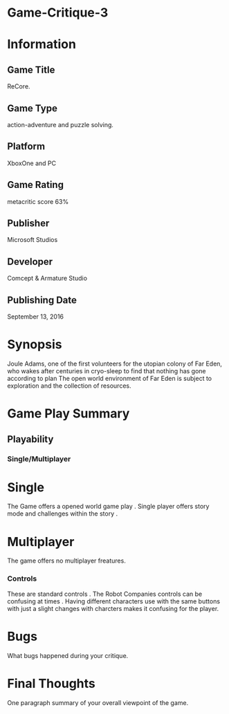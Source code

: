 # Game-Critique-3
# Information
## Game Title
ReCore.
## Game Type
action-adventure and puzzle solving.
## Platform
XboxOne and  PC 
## Game Rating
metacritic score 63% 
## Publisher
Microsoft Studios
## Developer
Comcept & Armature Studio
## Publishing Date
September 13, 2016
# Synopsis
Joule Adams, one of the first volunteers for the utopian colony of Far Eden, who wakes after centuries in cryo-sleep to find that nothing has gone according to plan
The open world environment of Far Eden is subject to exploration and the collection of resources.

# Game Play Summary
## Playability
### Single/Multiplayer
# Single 
The Game offers  a  opened  world  game play  . Single player offers  story mode  and  challenges within the story .
# Multiplayer 
The game  offers  no multiplayer freatures.

### Controls
These  are standard controls  . The Robot  Companies  controls  can be  confusing at times . Having  different  characters  use  with the  same buttons with just a slight  changes  with charcters makes it confusing for  the  player.
# Bugs
What bugs happened during your critique.
# Final Thoughts
One paragraph summary of your overall viewpoint of the game.

